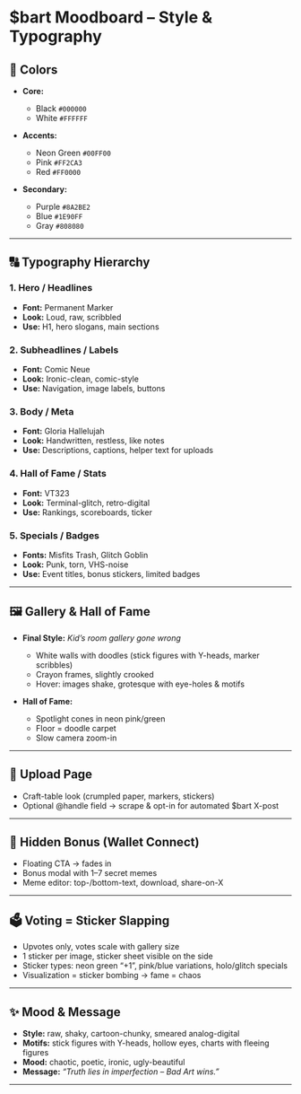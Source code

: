 # \$bart Moodboard – Style & Typography

## 🎨 Colors

- **Core:**
  - Black `#000000`
  - White `#FFFFFF`

- **Accents:**
  - Neon Green `#00FF00`
  - Pink `#FF2CA3`
  - Red `#FF0000`

- **Secondary:**
  - Purple `#8A2BE2`
  - Blue `#1E90FF`
  - Gray `#808080`

---

## 🔠 Typography Hierarchy

### 1. Hero / Headlines

- **Font:** Permanent Marker
- **Look:** Loud, raw, scribbled
- **Use:** H1, hero slogans, main sections

### 2. Subheadlines / Labels

- **Font:** Comic Neue
- **Look:** Ironic-clean, comic-style
- **Use:** Navigation, image labels, buttons

### 3. Body / Meta

- **Font:** Gloria Hallelujah
- **Look:** Handwritten, restless, like notes
- **Use:** Descriptions, captions, helper text for uploads

### 4. Hall of Fame / Stats

- **Font:** VT323
- **Look:** Terminal-glitch, retro-digital
- **Use:** Rankings, scoreboards, ticker

### 5. Specials / Badges

- **Fonts:** Misfits Trash, Glitch Goblin
- **Look:** Punk, torn, VHS-noise
- **Use:** Event titles, bonus stickers, limited badges

---

## 🖼️ Gallery & Hall of Fame

- **Final Style:** _Kid’s room gallery gone wrong_
  - White walls with doodles (stick figures with Y-heads, marker scribbles)
  - Crayon frames, slightly crooked
  - Hover: images shake, grotesque with eye-holes & motifs

- **Hall of Fame:**
  - Spotlight cones in neon pink/green
  - Floor = doodle carpet
  - Slow camera zoom-in

---

## 📲 Upload Page

- Craft-table look (crumpled paper, markers, stickers)
- Optional @handle field → scrape & opt-in for automated \$bart X-post

---

## 🎁 Hidden Bonus (Wallet Connect)

- Floating CTA → fades in
- Bonus modal with 1–7 secret memes
- Meme editor: top-/bottom-text, download, share-on-X

---

## 🗳️ Voting = Sticker Slapping

- Upvotes only, votes scale with gallery size
- 1 sticker per image, sticker sheet visible on the side
- Sticker types: neon green “+1”, pink/blue variations, holo/glitch specials
- Visualization = sticker bombing → fame = chaos

---

## ✨ Mood & Message

- **Style:** raw, shaky, cartoon-chunky, smeared analog-digital
- **Motifs:** stick figures with Y-heads, hollow eyes, charts with fleeing figures
- **Mood:** chaotic, poetic, ironic, ugly-beautiful
- **Message:** _“Truth lies in imperfection – Bad Art wins.”_

---
